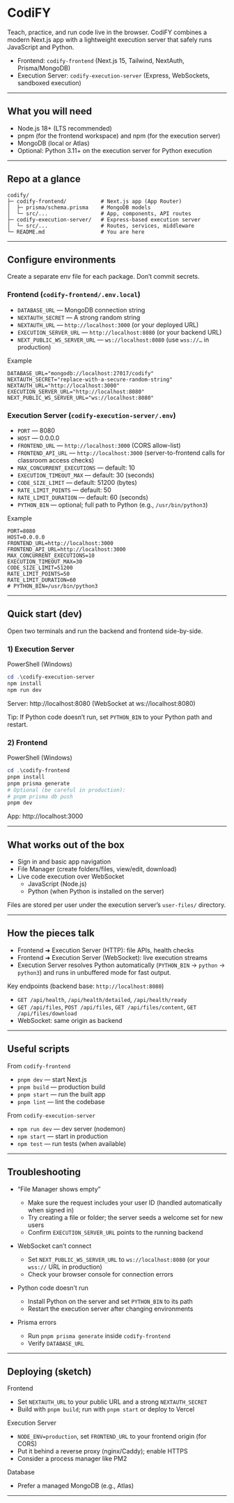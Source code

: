 # CodiFY

Teach, practice, and run code live in the browser. CodiFY combines a modern Next.js app with a lightweight execution server that safely runs JavaScript and Python.

- Frontend: `codify-frontend` (Next.js 15, Tailwind, NextAuth, Prisma/MongoDB)  
- Execution Server: `codify-execution-server` (Express, WebSockets, sandboxed execution)  

---

## What you will need

- Node.js 18+ (LTS recommended)  
- pnpm (for the frontend workspace) and npm (for the execution server)  
- MongoDB (local or Atlas)  
- Optional: Python 3.11+ on the execution server for Python execution  

---

## Repo at a glance

```
codify/
├─ codify-frontend/           # Next.js app (App Router)  
│  ├─ prisma/schema.prisma    # MongoDB models  
│  └─ src/...                 # App, components, API routes  
├─ codify-execution-server/   # Express-based execution server  
│  └─ src/...                 # Routes, services, middleware  
└─ README.md                  # You are here  
```

---

## Configure environments

Create a separate env file for each package. Don’t commit secrets.

### Frontend (`codify-frontend/.env.local`)

- `DATABASE_URL` — MongoDB connection string  
- `NEXTAUTH_SECRET` — A strong random string  
- `NEXTAUTH_URL` — `http://localhost:3000` (or your deployed URL)  
- `EXECUTION_SERVER_URL` — `http://localhost:8080` (or your backend URL)  
- `NEXT_PUBLIC_WS_SERVER_URL` — `ws://localhost:8080` (use `wss://…` in production)  

Example
```
DATABASE_URL="mongodb://localhost:27017/codify"  
NEXTAUTH_SECRET="replace-with-a-secure-random-string"  
NEXTAUTH_URL="http://localhost:3000"  
EXECUTION_SERVER_URL="http://localhost:8080"  
NEXT_PUBLIC_WS_SERVER_URL="ws://localhost:8080"  
```

### Execution Server (`codify-execution-server/.env`)

- `PORT` — 8080  
- `HOST` — 0.0.0.0  
- `FRONTEND_URL` — `http://localhost:3000` (CORS allow-list)  
- `FRONTEND_API_URL` — `http://localhost:3000` (server-to-frontend calls for classroom access checks)  
- `MAX_CONCURRENT_EXECUTIONS` — default: 10  
- `EXECUTION_TIMEOUT_MAX` — default: 30 (seconds)  
- `CODE_SIZE_LIMIT` — default: 51200 (bytes)  
- `RATE_LIMIT_POINTS` — default: 50  
- `RATE_LIMIT_DURATION` — default: 60 (seconds)  
- `PYTHON_BIN` — optional; full path to Python (e.g., `/usr/bin/python3`)  

Example
```
PORT=8080  
HOST=0.0.0.0  
FRONTEND_URL=http://localhost:3000  
FRONTEND_API_URL=http://localhost:3000  
MAX_CONCURRENT_EXECUTIONS=10  
EXECUTION_TIMEOUT_MAX=30  
CODE_SIZE_LIMIT=51200  
RATE_LIMIT_POINTS=50  
RATE_LIMIT_DURATION=60  
# PYTHON_BIN=/usr/bin/python3  
```

---

## Quick start (dev)

Open two terminals and run the backend and frontend side-by-side.

### 1) Execution Server

PowerShell (Windows)
```powershell
cd .\codify-execution-server  
npm install  
npm run dev  
```
Server: http://localhost:8080 (WebSocket at ws://localhost:8080)

Tip: If Python code doesn’t run, set `PYTHON_BIN` to your Python path and restart.

### 2) Frontend

PowerShell (Windows)
```powershell
cd .\codify-frontend  
pnpm install  
pnpm prisma generate  
# Optional (be careful in production):  
# pnpm prisma db push  
pnpm dev  
```
App: http://localhost:3000  

---

## What works out of the box

- Sign in and basic app navigation  
- File Manager (create folders/files, view/edit, download)  
- Live code execution over WebSocket  
  - JavaScript (Node.js)  
  - Python (when Python is installed on the server)  

Files are stored per user under the execution server’s `user-files/` directory.  

---

## How the pieces talk

- Frontend ➜ Execution Server (HTTP): file APIs, health checks  
- Frontend ➜ Execution Server (WebSocket): live execution streams  
- Execution Server resolves Python automatically (`PYTHON_BIN` → `python` → `python3`) and runs in unbuffered mode for fast output.  

Key endpoints (backend base: `http://localhost:8080`)  
- `GET /api/health`, `/api/health/detailed`, `/api/health/ready`  
- `GET /api/files`, `POST /api/files`, `GET /api/files/content`, `GET /api/files/download`  
- WebSocket: same origin as backend  

---

## Useful scripts

From `codify-frontend`  
- `pnpm dev` — start Next.js  
- `pnpm build` — production build  
- `pnpm start` — run the built app  
- `pnpm lint` — lint the codebase  

From `codify-execution-server`  
- `npm run dev` — dev server (nodemon)  
- `npm start` — start in production  
- `npm test` — run tests (when available)  

---

## Troubleshooting

- “File Manager shows empty”  
  - Make sure the request includes your user ID (handled automatically when signed in)  
  - Try creating a file or folder; the server seeds a welcome set for new users  
  - Confirm `EXECUTION_SERVER_URL` points to the running backend  

- WebSocket can’t connect  
  - Set `NEXT_PUBLIC_WS_SERVER_URL` to `ws://localhost:8080` (or your `wss://` URL in production)  
  - Check your browser console for connection errors  

- Python code doesn’t run  
  - Install Python on the server and set `PYTHON_BIN` to its path  
  - Restart the execution server after changing environments  

- Prisma errors  
  - Run `pnpm prisma generate` inside `codify-frontend`  
  - Verify `DATABASE_URL`  

---

## Deploying (sketch)

Frontend  
- Set `NEXTAUTH_URL` to your public URL and a strong `NEXTAUTH_SECRET`  
- Build with `pnpm build`; run with `pnpm start` or deploy to Vercel  

Execution Server  
- `NODE_ENV=production`, set `FRONTEND_URL` to your frontend origin (for CORS)  
- Put it behind a reverse proxy (nginx/Caddy); enable HTTPS  
- Consider a process manager like PM2  

Database  
- Prefer a managed MongoDB (e.g., Atlas)  

---
